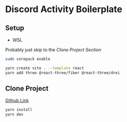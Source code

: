 # Discord Activity Boilerplate

## Setup

- WSL

Probably just skip to the *Clone Project Section*
```bash
sudo corepack enable
```

```bash
yarn create vite . --template react
yarn add three @react-three/fiber @react-three/drei
```

## Clone Project

[Github Link](https://github.com/MaxwellVolz/discord-activity-boilerplate)

```bash
yarn install
yarn dev
```